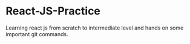 # React-JS-Practice
Learning react js from scratch to intermediate level and hands on some important git commands.
